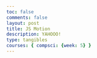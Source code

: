 ```yaml
---
toc: false
comments: false
layout: post
title: JS Motion
description: YAHOOO!
type: tangibles
courses: { compsci: {week: 5} }
---
```


